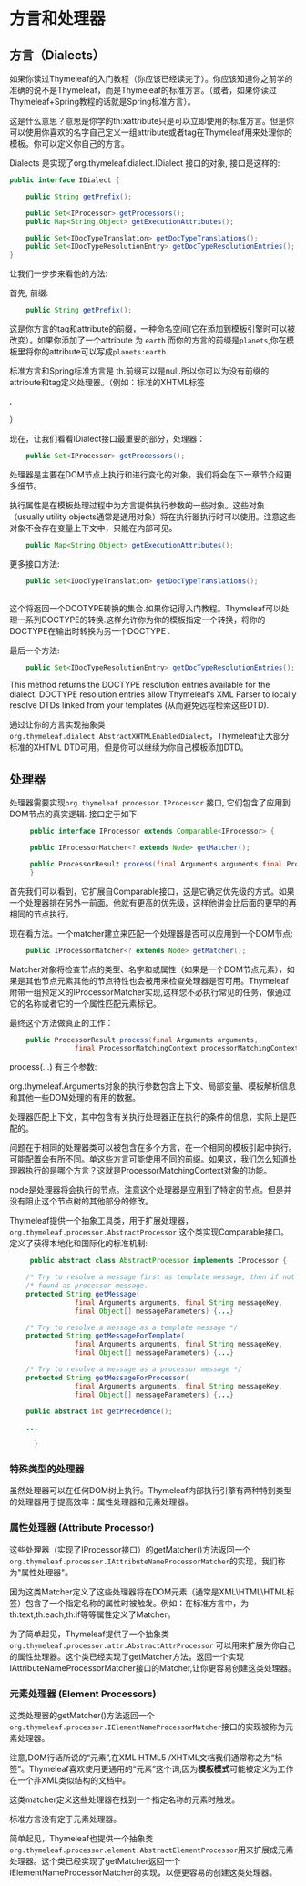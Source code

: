 #  方言和处理器

## 方言（Dialects）

如果你读过Thymeleaf的入门教程（你应该已经读完了）。你应该知道你之前学的准确的说不是Thymeleaf，而是Thymeleaf的标准方言。（或者，如果你读过Thymeleaf+Spring教程的话就是Spring标准方言）。

这是什么意思？意思是你学的th:xattribute只是可以立即使用的标准方言。但是你可以使用你喜欢的名字自己定义一组attribute或者tag在Thymeleaf用来处理你的模板。你可以定义你自己的方言。


Dialects 是实现了org.thymeleaf.dialect.IDialect 接口的对象, 接口是这样的:

```java
public interface IDialect {

    public String getPrefix();

    public Set<IProcessor> getProcessors();
    public Map<String,Object> getExecutionAttributes();

    public Set<IDocTypeTranslation> getDocTypeTranslations();
    public Set<IDocTypeResolutionEntry> getDocTypeResolutionEntries();
}
```

让我们一步步来看他的方法:

首先, 前缀:

```java
    public String getPrefix();
```

这是你方言的tag和attribute的前缀，一种命名空间(它在添加到模板引擎时可以被改变）。如果你添加了一个attribute 为 ```earth``` 而你的方言的前缀是```planets```,你在模板里将你的attribute可以写成```planets:earth```.

标准方言和Spring标准方言是 th.前缀可以是null.所以你可以为没有前缀的attribute和tag定义处理器。（例如：标准的XHTML标签<p> ,<div> <table>）

现在，让我们看看IDialect接口最重要的部分，处理器：

```java
    public Set<IProcessor> getProcessors(); 
```
 
处理器是主要在DOM节点上执行和进行变化的对象。我们将会在下一章节介绍更多细节。

执行属性是在模板处理过程中为方言提供执行参数的一些对象。这些对象（usually utility objects通常是通用对象）将在执行器执行时可以使用。注意这些对象不会存在变量上下文中，只能在内部可见。

```java
    public Map<String,Object> getExecutionAttributes();   
```

更多接口方法:

```java
    public Set<IDocTypeTranslation> getDocTypeTranslations();
    
```

这个将返回一个DCOTYPE转换的集合.如果你记得入门教程。Thymeleaf可以处理一系列DOCTYPE的转换.这样允许你为你的模板指定一个转换，将你的DOCTYPE在输出时转换为另一个DOCTYPE .

最后一个方法:
```java
    public Set<IDocTypeResolutionEntry> getDocTypeResolutionEntries();
```

This method returns the DOCTYPE resolution entries available for the dialect. DOCTYPE resolution entries allow Thymeleaf’s XML Parser to locally resolve DTDs linked from your templates (从而避免远程检索这些DTD).

通过让你的方言实现抽象类 ```org.thymeleaf.dialect.AbstractXHTMLEnabledDialect```，Thymeleaf让大部分标准的XHTML DTD可用。但是你可以继续为你自己模板添加DTD。


## 处理器

处理器需要实现```org.thymeleaf.processor.IProcessor``` 接口, 它们包含了应用到DOM节点的真实逻辑. 接口定于如下:

```java
     public interface IProcessor extends Comparable<IProcessor> {

     public IProcessorMatcher<? extends Node> getMatcher();

     public ProcessorResult process(final Arguments arguments,final ProcessorMatchingContext processorMatchingContext, final Node node);
     }
 ```


首先我们可以看到，它扩展自Comparable接口，这是它确定优先级的方式。如果一个处理器排在另外一前面。他就有更高的优先级，这样他讲会比后面的更早的再相同的节点执行。

现在看方法。一个matcher建立来匹配一个处理器是否可以应用到一个DOM节点:

```java
    public IProcessorMatcher<? extends Node> getMatcher();
 ```
    
Matcher对象将检查节点的类型、名字和或属性（如果是一个DOM节点元素），如果是其他节点元素其他的节点特性也会被用来检查处理器是否可用。Thymeleaf附带一组预定义的IProcessorMatcher实现,这样您不必执行常见的任务，像通过它的名称或者它的一个属性匹配元素标记。   

最终这个方法做真正的工作：

```java
    public ProcessorResult process(final Arguments arguments,
                final ProcessorMatchingContext processorMatchingContext, final Node node);
```                
                
                
process(...) 有三个参数:

org.thymeleaf.Arguments对象的执行参数包含上下文、局部变量、模板解析信息和其他一些DOM处理的有用的数据。

处理器匹配上下文，其中包含有关执行处理器正在执行的条件的信息，实际上是匹配的。

问题在于相同的处理器类可以被包含在多个方言，在一个相同的模板引起中执行。可能配置会有所不同。单这些方言可能使用不同的前缀。如果这，我们怎么知道处理器执行的是哪个方言？这就是ProcessorMatchingContext对象的功能。

node是处理器将会执行的节点。注意这个处理器是应用到了特定的节点。但是并没有阻止这个节点树的其他部分的修改。

Thymeleaf提供一个抽象工具类，用于扩展处理器，```org.thymeleaf.processor.AbstractProcessor``` 这个类实现Comparable接口。定义了获得本地化和国际化的标准机制:

```java
     public abstract class AbstractProcessor implements IProcessor {

    /* Try to resolve a message first as template message, then if not */
    /* found as processor message.                                     */
    protected String getMessage(
                final Arguments arguments, final String messageKey, 
                final Object[] messageParameters) {...}

    /* Try to resolve a message as a template message */
    protected String getMessageForTemplate(
                final Arguments arguments, final String messageKey, 
                final Object[] messageParameters) {...}

    /* Try to resolve a message as a processor message */
    protected String getMessageForProcessor(
                final Arguments arguments, final String messageKey, 
                final Object[] messageParameters) {...}

    public abstract int getPrecedence();

    ...

      }
 ```     
      
### 特殊类型的处理器

虽然处理器可以在任何DOM树上执行。Thymeleaf内部执行引擎有两种特别类型的处理器用于提高效率：属性处理器和元素处理器。


### 属性处理器 (Attribute Processor)

这些处理器（实现了IProcessor接口）的getMatcher()方法返回一个```org.thymeleaf.processor.IAttributeNameProcessorMatcher```的实现，我们称为"属性处理器"。

因为这类Matcher定义了这些处理器将在DOM元素（通常是XML\HTML\HTML标签）包含了一个指定名称的属性时被触发。例如：在标准方言中，为th:text,th:each,th:if等等属性定义了Matcher。

为了简单起见，Thymeleaf提供了一个抽象类 ```org.thymeleaf.processor.attr.AbstractAttrProcessor``` 可以用来扩展为你自己的属性处理器。这个类已经实现了getMatcher方法，返回一个实现IAttributeNameProcessorMatcher接口的Matcher,让你更容易创建这类处理器。

### 元素处理器 (Element Processors)

这类处理器的getMatcher()方法返回一个```org.thymeleaf.processor.IElementNameProcessorMatcher```接口的实现被称为元素处理器。

注意,DOM行话所说的“元素”,在XML HTML5 /XHTML文档我们通常称之为“标签”。Thymeleaf喜欢使用更通用的“元素”这个词,因为**模板模式**可能被定义为工作在一个非XML类似结构的文档中。

这类matcher定义这些处理器在找到一个指定名称的元素时触发。

标准方言没有定于元素处理器。

简单起见，Thymeleaf也提供一个抽象类```org.thymeleaf.processor.element.AbstractElementProcessor```用来扩展成元素处理器。这个类已经实现了getMatcher返回一个IElementNameProcessorMatcher的实现，以便更容易的创建这类处理器。

